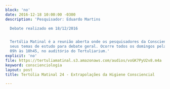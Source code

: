 ```yaml
---
block: 'no'
date: 2016-12-18 10:00:00 -0300
description: 'Pesquisador: Eduardo Martins

  Debate realizado em 18/12/2016


  Tertúlia Matinal é a reunião aberta onde os pesquisadores da Conscienciologia apresentam
  seus temas de estudo para debate geral. Ocorre todos os domingos pela manhã, das
  09h às 10h45, no auditório do Tertuliarium.'
explicit: 'no'
file: https://tertuliamatinal.s3.amazonaws.com/audios/voGK7PyU2v8.m4a
keyword: conscienciologia
layout: post
title: Tertúlia Matinal 24 - Extrapolações da Higiene Consciencial

---
```

